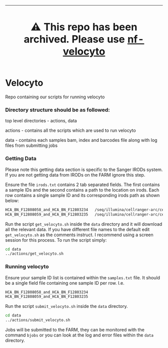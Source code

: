 | <h1>⚠️ This repo has been archived. Please use [nf-velocyto](https://github.com/cellgeni/nf-velocyto) </h1>|
| ----------------------------------------------------------------------------------------------- |

# Velocyto
Repo containing our scripts for running velocyto


### Directory structure should be as followed:

top level directories - actions, data

actions - contains all the scripts which are used to run velocyto

data - contains each samples bam, index and barcodes file along with log files from submitting jobs

### Getting Data

Please note this getting data section is specific to the Sanger IRODs system. If you are not getting data from IRODs on the FARM ignore this step.

Ensure the file `irods.txt` contains 2 tab separated fields. The first contains a sample IDs and the second contains a path to the location on irods. 
Each row contains a single sample ID and its corresponding irods path as shown below:

```bash
HCA_BN_F12808058_and_HCA_BN_F12803234	/seq/illumina/cellranger-arc/cellranger-arc201_count_37d0d7a3dc1b6a1bbecebf69121e534e
HCA_BN_F12808059_and_HCA_BN_F12803235	/seq/illumina/cellranger-arc/cellranger-arc201_count_825b14f4c1094b82b066b4574c2a8c49
```

Run the script `get_velocyto.sh` inside the `data` directory and it will download all the relevant data. If you have different file names to the default edit `get_velocyto.sh` as the comments instruct. I recommend using a screen session for this process.
To run the script simply:

```bash
cd data
../actions/get_velocyto.sh
```

### Running velocyto

Ensure your sample ID list is contained within the `samples.txt` file. It should be a single field file containing one sample ID per row. I.e.

```bash
HCA_BN_F12808058_and_HCA_BN_F12803234
HCA_BN_F12808059_and_HCA_BN_F12803235
```

Run the script `submit_velocyto.sh` inside the `data` directory. 

```bash
cd data
../actions/submit_velocyto.sh
```

Jobs will be submitted to the FARM, they can be monitored with the command `bjobs` or you can look at the log and error files within the `data` directory.
